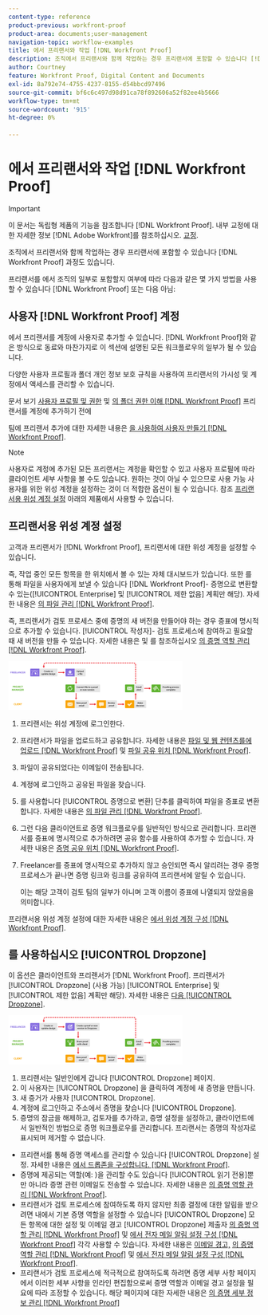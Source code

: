 ```yaml
---
content-type: reference
product-previous: workfront-proof
product-area: documents;user-management
navigation-topic: workflow-examples
title: 에서 프리랜서와 작업 [!DNL Workfront Proof]
description: 조직에서 프리랜서와 함께 작업하는 경우 프리랜서에 포함할 수 있습니다 [!DNL Workfront Proof] 과정도 있습니다.
author: Courtney
feature: Workfront Proof, Digital Content and Documents
exl-id: 8a792e74-4755-4237-8155-d54bbcd97496
source-git-commit: bf6c6c497d98d91ca78f892606a52f82ee4b5666
workflow-type: tm+mt
source-wordcount: '915'
ht-degree: 0%

---
```


# 에서 프리랜서와 작업 [!DNL Workfront Proof]

>[!IMPORTANT]
>
>이 문서는 독립형 제품의 기능을 참조합니다 [!DNL Workfront Proof]. 내부 교정에 대한 자세한 정보 [!DNL Adobe Workfront]를 참조하십시오. [교정](../../../review-and-approve-work/proofing/proofing.md).

조직에서 프리랜서와 함께 작업하는 경우 프리랜서에 포함할 수 있습니다 [!DNL Workfront Proof] 과정도 있습니다.

프리랜서를 에서 조직의 일부로 포함할지 여부에 따라 다음과 같은 몇 가지 방법을 사용할 수 있습니다 [!DNL Workfront Proof] 또는 다음 아님:

## 사용자 [!DNL Workfront Proof] 계정

에서 프리랜서를 계정에 사용자로 추가할 수 있습니다. [!DNL Workfront Proof]와 같은 방식으로 동료와 마찬가지로 이 섹션에 설명된 모든 워크플로우의 일부가 될 수 있습니다.

다양한 사용자 프로필과 폴더 개인 정보 보호 규칙을 사용하여 프리랜서의 가시성 및 계정에서 액세스를 관리할 수 있습니다.

문서 보기  [사용자 프로필 및 권한](https://support.workfront.com/hc/https://support.workfront.com/hc/en-us/articles/115004087428-User-profiles-and-permissions) 및 [의 폴더 권한 이해 [!DNL Workfront Proof]](../../../workfront-proof/wp-work-proofsfiles/organize-your-work/folder-permissions.md) 프리랜서를 계정에 추가하기 전에

팀에 프리랜서 추가에 대한 자세한 내용은 [을 사용하여 사용자 만들기 [!DNL Workfront Proof]](../../../workfront-proof/wp-mnguserscontacts/users/create-users.md).

>[!NOTE]
>
>사용자로 계정에 추가된 모든 프리랜서는 계정을 확인할 수 있고 사용자 프로필에 따라 클라이언트 세부 사항을 볼 수도 있습니다. 원하는 것이 아닐 수 있으므로 사용 가능 사용자를 위한 위성 계정을 설정하는 것이 더 적합한 옵션이 될 수 있습니다. 참조 [프리랜서용 위성 계정 설정](https://support.workfront.com/knowledge/articles/115004259868/en-us?brand_id=662728&amp;return_to=%2Fhc%2Fen-us%2Farticles%2F115004259868#Option-B---set-up-a-satellite-account-for-your-freelancers) 아래의 제품에서 사용할 수 있습니다.

## 프리랜서용 위성 계정 설정

고객과 프리랜서가 [!DNL Workfront Proof], 프리랜서에 대한 위성 계정을 설정할 수 있습니다.

즉, 작업 중인 모든 항목을 한 위치에서 볼 수 있는 자체 대시보드가 있습니다. 또한 를 통해 파일을 사용자에게 보낼 수 있습니다 [!DNL Workfront Proof]- 증명으로 변환할 수 있는([!UICONTROL Enterprise] 및 [!UICONTROL 제한 없음] 계획만 해당). 자세한 내용은 [의 파일 관리 [!DNL Workfront Proof]](../../../workfront-proof/wp-work-proofsfiles/manage-your-work/manage-files.md).

즉, 프리랜서가 검토 프로세스 중에 증명의 새 버전을 만들어야 하는 경우 증표에 명시적으로 추가할 수 있습니다. [!UICONTROL 작성자]- 검토 프로세스에 참여하고 필요할 때 새 버전을 만들 수 있습니다. 자세한 내용은 및 를 참조하십시오 [의 증명 역할 관리 [!DNL Workfront Proof]](../../../workfront-proof/wp-work-proofsfiles/share-proofs-and-files/manage-proof-roles.md).

![freelancers_-_option_B.png](assets/freelancers---option-b-350x98.png)

1. 프리랜서는 위성 계정에 로그인한다.
1. 프리랜서가 파일을 업로드하고 공유합니다. 자세한 내용은 [파일 및 웹 컨텐츠를에 업로드 [!DNL Workfront Proof]](../../../workfront-proof/wp-work-proofsfiles/create-proofs-and-files/upload-files-web-content.md) 및 [파일 공유 위치 [!DNL Workfront Proof]](../../../workfront-proof/wp-work-proofsfiles/share-proofs-and-files/share-files.md).

1. 파일이 공유되었다는 이메일이 전송됩니다.
1. 계정에 로그인하고 공유된 파일을 찾습니다.
1. 를 사용합니다 [!UICONTROL 증명으로 변환] 단추를 클릭하여 파일을 증표로 변환합니다. 자세한 내용은 [의 파일 관리 [!DNL Workfront Proof]](../../../workfront-proof/wp-work-proofsfiles/manage-your-work/manage-files.md).
1. 그런 다음 클라이언트로 증명 워크플로우를 일반적인 방식으로 관리합니다. 프리랜서를 증표에 명시적으로 추가하려면 공유 함수를 사용하여 추가할 수 있습니다. 자세한 내용은 [증명 공유 위치 [!DNL Workfront Proof]](../../../workfront-proof/wp-work-proofsfiles/share-proofs-and-files/share-proof.md).
1. Freelancer를 증표에 명시적으로 추가하지 않고 승인되면 즉시 알리려는 경우 증명 프로세스가 끝나면 증명 링크와 링크를 공유하여 프리랜서에 알릴 수 있습니다.

   이는 해당 고객이 검토 팀의 일부가 아니며 고객 이름이 증표에 나열되지 않았음을 의미합니다.

프리랜서용 위성 계정 설정에 대한 자세한 내용은  [에서 위성 계정 구성 [!DNL Workfront Proof]](../../../workfront-proof/wp-acct-admin/satellite-accounts/configure-sat-acct-in-wp.md).

## 를 사용하십시오 [!UICONTROL Dropzone]

이 옵션은 클라이언트와 프리랜서가 [!DNL Workfront Proof]. 프리랜서가 [!UICONTROL Dropzone] (사용 가능) [!UICONTROL Enterprise] 및 [!UICONTROL 제한 없음] 계획만 해당). 자세한 내용은 [다음 [!UICONTROL Dropzone]](../../../workfront-proof/wp-work-proofsfiles/create-proofs-and-files/dropzone.md).

![프리랜서_-_option_C_-_dropzone.png](assets/freelancers---option-c---dropzone-350x98.png)

1. 프리랜서는 일반인에게 갑니다 [!UICONTROL Dropzone] 페이지.
1. 이 사용자는 [!UICONTROL Dropzone] 을 클릭하여 계정에 새 증명을 만듭니다.
1. 새 증거가 사용자 [!UICONTROL Dropzone].
1. 계정에 로그인하고 주소에서 증명을 찾습니다 [!UICONTROL Dropzone].
1. 증명의 잠금을 해제하고, 검토자를 추가하고, 증명 설정을 설정하고, 클라이언트에서 일반적인 방법으로 증명 워크플로우를 관리합니다. 프리랜서는 증명의 작성자로 표시되며 제거할 수 없습니다.

* 프리랜서를 통해 증명 액세스를 관리할 수 있습니다 [!UICONTROL Dropzone] 설정. 자세한 내용은 [에서 드롭존을 구성합니다. [!DNL Workfront Proof]](../../../workfront-proof/wp-acct-admin/account-settings/configure-dropzone-in-wp.md).
* 증명에 제공되는 역할(예: )을 관리할 수도 있습니다 [!UICONTROL 읽기 전용]뿐만 아니라 증명 관련 이메일도 전송할 수 있습니다. 자세한 내용은 [의 증명 역할 관리 [!DNL Workfront Proof]](../../../workfront-proof/wp-work-proofsfiles/share-proofs-and-files/manage-proof-roles.md).
* 프리랜서가 검토 프로세스에 참여하도록 하지 않지만 최종 결정에 대한 알림을 받으려면 내에서 기본 증명 역할을 설정할 수 있습니다 [!UICONTROL Dropzone] 모든 항목에 대한 설정 및 이메일 경고 [!UICONTROL Dropzone] 제출자 [의 증명 역할 관리 [!DNL Workfront Proof]](../../../workfront-proof/wp-work-proofsfiles/share-proofs-and-files/manage-proof-roles.md) 및 [에서 전자 메일 알림 설정 구성 [!DNL Workfront Proof]](../../../workfront-proof/wp-emailsntfctns/email-alerts/config-email-notification-settings-wp.md) 각각 사용할 수 있습니다. 자세한 내용은 [이메일 경고,](https://support.workfront.com/hc/en-us/sections/115000911867-Email-alerts) [의 증명 역할 관리 [!DNL Workfront Proof]](../../../workfront-proof/wp-work-proofsfiles/share-proofs-and-files/manage-proof-roles.md) 및 [에서 전자 메일 알림 설정 구성 [!DNL Workfront Proof]](../../../workfront-proof/wp-emailsntfctns/email-alerts/config-email-notification-settings-wp.md).
* 프리랜서가 검토 프로세스에 적극적으로 참여하도록 하려면 증명 세부 사항 페이지에서 이러한 세부 사항을 인라인 편집함으로써 증명 역할과 이메일 경고 설정을 필요에 따라 조정할 수 있습니다. 해당 페이지에 대한 자세한 내용은 [의 증명 세부 정보 관리 [!DNL Workfront Proof]](../../../workfront-proof/wp-work-proofsfiles/manage-your-work/manage-proof-details.md)

